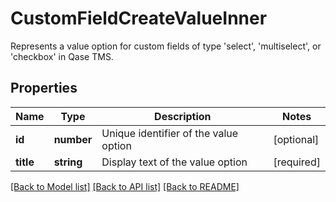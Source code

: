# CustomFieldCreateValueInner

Represents a value option for custom fields of type 'select', 'multiselect', or 'checkbox' in Qase TMS.

## Properties

Name | Type | Description | Notes
------------ | ------------- | ------------- | -------------
**id** | **number** | Unique identifier of the value option | [optional]
**title** | **string** | Display text of the value option | [required]

[[Back to Model list]](../README.md#documentation-for-models) [[Back to API list]](../README.md#documentation-for-api-endpoints) [[Back to README]](../README.md)
